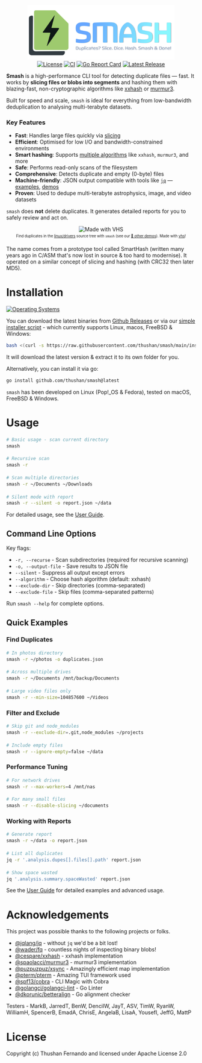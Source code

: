 <div align="center">
  <p>
    <img src="assets/banner.png" width="392" height="146" alt="Smash - Deduplicate files fast!" /> <br/>
    <a href="https://github.com/thushan/smash/blob/master/LICENSE"><img src="https://img.shields.io/github/license/thushan/smash" alt="License"></a>
    <a href="https://github.com/thushan/smash/actions/workflows/ci.yml"><img src="https://github.com/thushan/smash/actions/workflows/ci.yml/badge.svg?branch=main" alt="CI"></a>
    <a href="https://goreportcard.com/report/github.com/thushan/smash"><img src="https://goreportcard.com/badge/github.com/thushan/smash" alt="Go Report Card"></a>
    <a href="https://github.com/thushan/smash/releases/latest"><img src="https://img.shields.io/github/release/thushan/smash" alt="Latest Release"></a>
  </p>
</div>

**Smash** is a high-performance CLI tool for detecting duplicate files — fast. It works by **slicing files or blobs into segments** and hashing them with blazing-fast, non-cryptographic algorithms like [xxhash](https://xxhash.com/) or [murmur3](https://en.wikipedia.org/wiki/MurmurHash).

Built for speed and scale, `smash` is ideal for everything from low-bandwidth deduplication to analysing multi-terabyte datasets.

### Key Features
* **Fast**: Handles large files quickly via [slicing](./docs/slicing.md)
* **Efficient**: Optimised for low I/O and bandwidth-constrained environments
* **Smart hashing**: Supports [multiple algorithms](./docs/algorithms.md) like `xxhash`, `murmur3`, and more
* **Safe**: Performs read-only scans of the filesystem
* **Comprehensive**: Detects duplicate and empty (0-byte) files
* **Machine-friendly**: JSON output compatible with tools like [`jq`](https://github.com/jqlang/jq) — [examples](#examples), [demos](./docs/demos.md)
* **Proven**: Used to dedupe multi-terabyte astrophysics, image, and video datasets

`smash` does **not** delete duplicates. It generates detailed reports for you to safely review and act on.
<p align="center">
 <img src="https://vhs.charm.sh/vhs-6UTX5Yc6CIQ6Y3lzulLKYF.gif" alt="Made with VHS"><br/>
    <sub>
        <sup>Find duplicates in the <a href="https://github.com/torvalds/linux">linux/drivers</a> source tree with <code>smash</code> (see our <a href="docs/demos.md">🍿 other demos</a>). Made with <a href="https://vhs.charm.sh" target="_blank">vhs</a>!</sup>
    </sub>
</p>

The name comes from a prototype tool called SmartHash (written many years ago in C/ASM that's now lost in source & 
too hard to modernise). It operated on a similar concept of slicing and hashing (with CRC32 then later MD5).

# Installation

[![Operating Systems](https://img.shields.io/badge/platform-windows%20%7C%20macos%20%7C%20linux%20%7C%20freebsd-informational?style=for-the-badge)](https://github.com/thushan/smash/releases/latest)

You can download the latest binaries from [Github Releases](https://github.com/thushan/smash/releases) or via our [simple installer script](https://raw.githubusercontent.com/thushan/smash/main/install.sh) - which currently supports Linux, macos, FreeBSD & Windows:

```bash
bash <(curl -s https://raw.githubusercontent.com/thushan/smash/main/install.sh)
```

It will download the latest version & extract it to its own folder for you.

Alternatively, you can install it via go:

```bash
go install github.com/thushan/smash@latest
```

`smash` has been developed on Linux (Pop!_OS & Fedora), tested on macOS, FreeBSD & Windows.

# Usage

```bash
# Basic usage - scan current directory
smash

# Recursive scan
smash -r

# Scan multiple directories
smash -r ~/Documents ~/Downloads

# Silent mode with report
smash -r --silent -o report.json ~/data
```

For detailed usage, see the [User Guide](./docs/user-guide.md).

## Command Line Options

Key flags:
- `-r, --recurse` - Scan subdirectories (required for recursive scanning)
- `-o, --output-file` - Save results to JSON file
- `--silent` - Suppress all output except errors
- `--algorithm` - Choose hash algorithm (default: xxhash)
- `--exclude-dir` - Skip directories (comma-separated)
- `--exclude-file` - Skip files (comma-separated patterns)

Run `smash --help` for complete options.

## Quick Examples

### Find Duplicates
```bash
# In photos directory
smash -r ~/photos -o duplicates.json

# Across multiple drives
smash -r ~/Documents /mnt/backup/Documents

# Large video files only
smash -r --min-size=104857600 ~/Videos
```

### Filter and Exclude
```bash
# Skip git and node_modules
smash -r --exclude-dir=.git,node_modules ~/projects

# Include empty files
smash -r --ignore-empty=false ~/data
```

### Performance Tuning
```bash
# For network drives
smash -r --max-workers=4 /mnt/nas

# For many small files
smash -r --disable-slicing ~/documents
```

### Working with Reports
```bash
# Generate report
smash -r ~/data -o report.json

# List all duplicates
jq -r '.analysis.dupes[].files[].path' report.json

# Show space wasted
jq '.analysis.summary.spaceWasted' report.json
```

See the [User Guide](./docs/user-guide.md) for detailed examples and advanced usage.

# Acknowledgements

This project was possible thanks to the following projects or folks.

* [@jqlang/jq](https://github.com/jqlang/jq) - without `jq` we'd be a bit lost!
* [@wader/fq](https://github.com/wader/fq) - countless nights of inspecting binary blobs!
* [@cespare/xxhash](https://github.com/cespare/xxhash) - xxhash implementation
* [@spaolacci/murmur3](https://github.com/spaolacci/murmur3) - murmur3 implementation
* [@puzpuzpuz/xsync](https://github.com/puzpuzpuz/xsync) - Amazingly efficient map implementation
* [@pterm/pterm](https://github.com/pterm/pterm) - Amazing TUI framework used
* [@spf13/cobra](https://github.com/spf13/cobra) - CLI Magic with Cobra
* [@golangci/golangci-lint](https://github.com/golangci/golangci-lint) - Go Linter
* [@dkorunic/betteralign](https://github.com/dkorunic/betteralign) - Go alignment checker

Testers - MarkB, JarredT, BenW, DencilW, JayT, ASV, TimW, RyanW, WilliamH, SpencerB, EmadA, ChrisE, AngelaB, LisaA, YousefI, JeffG, MattP

# License

Copyright (c) Thushan Fernando and licensed under Apache License 2.0
